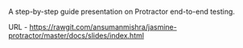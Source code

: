 A step-by-step guide presentation on Protractor end-to-end testing.

URL - https://rawgit.com/ansumanmishra/jasmine-protractor/master/docs/slides/index.html
